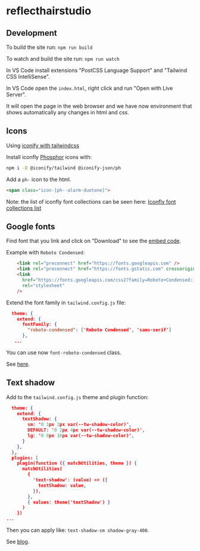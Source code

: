 # reflecthairstudio

## Development

To build the site run: `npm run build`

To watch and build the site run: `npm run watch`

In VS Code install extensions "PostCSS Language Support" and "Tailwind CSS IntelliSense".

In VS Code open the `index.html`, right click and run "Open with Live Server".

It will open the page in the web browser and we have now environment that shows automatically any changes in html and css.

## Icons

Using [iconify with tailwindcss](https://iconify.design/docs/usage/css/tailwind/)

Install iconfly [Phosphor](https://phosphoricons.com/) icons with:

```sh
npm i -D @iconify/tailwind @iconify-json/ph
```

Add a `ph-` icon to the html.

```html
<span class="icon-[ph--alarm-duotone]">
```

Note: the list of iconfly font collections can be seen here: [Iconfly font collections list](https://github.com/iconify/icon-sets/blob/master/collections.md)

## Google fonts

Find font that you link and click on "Download" to see the [embed code](https://fonts.google.com/selection/embed).

Example with `Roboto Condensed`:

```html
    <link rel="preconnect" href="https://fonts.googleapis.com" />
    <link rel="preconnect" href="https://fonts.gstatic.com" crossorigin />
    <link
      href="https://fonts.googleapis.com/css2?family=Roboto+Condensed:ital,wght@0,100..900;1,100..900&display=swap"
      rel="stylesheet"
    />
```

Extend the font family in `tailwind.config.js` file:

```json
  theme: {
    extend: {
      fontFamily: {
        "roboto-condensed": ['Roboto Condensed', 'sans-serif']
      },
   ...
```

You can use now `font-roboto-condensed` class.

See [here](https://www.geeksforgeeks.org/how-to-use-google-fonts-in-tailwind-css/).

## Text shadow

Add to the `tailwind.config.js` theme and plugin function:

```json
  theme: {
    extend: {
      textShadow: {
        sm: '0 1px 2px var(--tw-shadow-color)',
        DEFAULT: '0 2px 4px var(--tw-shadow-color)',
        lg: '0 8px 16px var(--tw-shadow-color)',
      }
    },
  },
  plugins: [
    plugin(function ({ matchUtilities, theme }) {
      matchUtilities(
        {
          'text-shadow': (value) => ({
            textShadow: value,
          }),
        },
        { values: theme('textShadow') }
      )
    })
...
```

Then you can apply like: `text-shadow-sm shadow-gray-400`.

See [blog](https://www.hyperui.dev/blog/text-shadow-with-tailwindcss).
